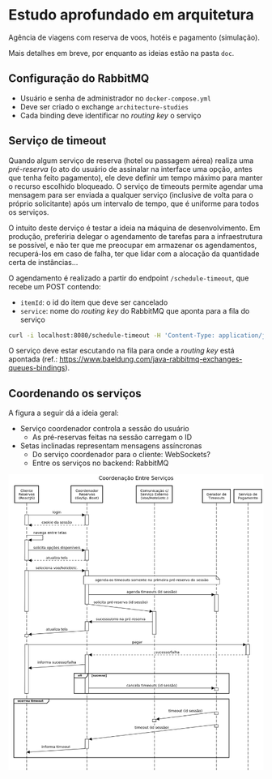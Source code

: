 # Estudo aprofundado em arquitetura

Agência de viagens com reserva de voos, hotéis e pagamento (simulação).

Mais detalhes em breve, por enquanto as ideias estão na pasta `doc`.

## Configuração do RabbitMQ

* Usuário e senha de administrador no `docker-compose.yml`
* Deve ser criado o exchange `architecture-studies`
* Cada binding deve identificar no _routing key_ o serviço

## Serviço de timeout

Quando algum serviço de reserva (hotel ou passagem aérea) realiza uma _pré-reserva_ (o ato do usuário de assinalar na interface uma opção, antes que tenha feito pagamento), ele deve definir um tempo máximo para manter o recurso escolhido bloqueado. O serviço de timeouts permite agendar uma mensagem para ser enviada a qualquer serviço (inclusive de volta para o próprio solicitante) após um intervalo de tempo, que é uniforme para todos os serviços.

O intuito deste derviço é testar a ideia na máquina de desenvolvimento. Em produção, preferiria delegar o agendamento de tarefas para a infraestrutura se possível, e não ter que me preocupar em armazenar os agendamentos, recuperá-los em caso de falha, ter que lidar com a alocação da quantidade certa de instâncias...

O agendamento é realizado a partir do endpoint `/schedule-timeout`, que recebe um POST contendo:
* `itemId`: o id do item que deve ser cancelado
* `service`: nome do _routing key_ do RabbitMQ que aponta para a fila do serviço

```bash
curl -i localhost:8080/schedule-timeout -H 'Content-Type: application/json' -d '{"service": "hoteis", "itemId": 123456}'
```

O serviço deve estar escutando na fila para onde a _routing key_ está apontada (ref.: https://www.baeldung.com/java-rabbitmq-exchanges-queues-bindings).

## Coordenando os serviços

A figura a seguir dá a ideia geral:

* Serviço coordenador controla a sessão do usuário
  * As pré-reservas feitas na sessão carregam o ID
* Setas inclinadas representam mensagens assíncronas
  * Do serviço coordenador para o cliente: WebSockets?
  * Entre os serviços no backend: RabbitMQ
 
![Coordenação entre serviços](https://raw.githubusercontent.com/EdyKnopfler/architecture-studies/main/doc/coordenacao-entre-servicos.png)


